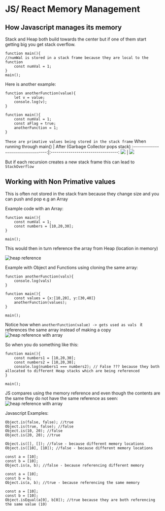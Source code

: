 # JS/ React Memory Management #

## How Javascript manages its memory ##
Stack and Heap both build towards the center but if one of them start getting big you get stack overflow.


```
function main(){
//numWal is stored in a stack frame because they are local to the function
    const numVal = 1;
}
main();
```

Here is another example:
```
function anotherFunction(value){
    let v = value;
    console.log(v);
}

function main(){
    const numVal = 1;
    const aFlag = true;
    anotherFunction = 1;
}
```
```These are primative values being stored in the stack frame```
When running through main()         |  After (Garbage Collector pops stack)
:----------------------------------:|:----------------------------------:
![](/assets/stack-and-heap-1.png)   |  ![](/assets/stack-and-heap-2.png)

But if each recursion creates a new stack frame this can lead to ```StackOverflow```


## Working with Non Primative values ##
This is often not stored in the stack fram because they change size and you can push and pop e.g an Array

Example code with an Array:
```
function main(){
    const numVal = 1;
    const numbers = [10,20,30];
}

main();
```

This would then in turn reference the array from Heap (location in memory)

![heap reference](/assets/stack-and-heap-3.png)

Example with Object and Functions using cloning the same array:
```
function anotherFunction(vals){
    console.log(vals)
}

function main(){
    const values = {x:[10,20], y:[30,40]}
    anotherFunction(values);
}

main();
```

Notice how when ```anotherFunction(value) -> gets used as vals ``` it references the same array instead of making a copy
![heap reference with array](/assets/stack-and-heap-4.png)

So when you do something like this:
```
function main(){
    const numbers1 = [10,20,30];
    const numbers2 = [10,20,30];
    console.log(numbers1 === numbers2); // False ??? because they both allocated to different Heap stacks which are being referenced
}

main();
```
JS compares using the memory reference and even though the contents are the same they do not have the same reference as seen:
![heap reference with array](/assets/stack-and-heap-5.png)


Javascript Examples:
```
Object.is(false, false); //true
Object.is(true, false); //false
Object.is(10, 20); //false
Object.is(20, 20); //true

Object.is([], []); //false - because different memory locations
Object.is([10], [10]); //false - because different memory locations

const a = [10];
const b = [10];
Object.is(a, b); //false - because referencing different memory

const a = [10];
const b = b;
Object.is(a, b); //true - because referencing the same memory

const a = [10];
const b = [10];
Object.isEqual(a[0], b[0]); //true because they are both referencing the same value (10)
```